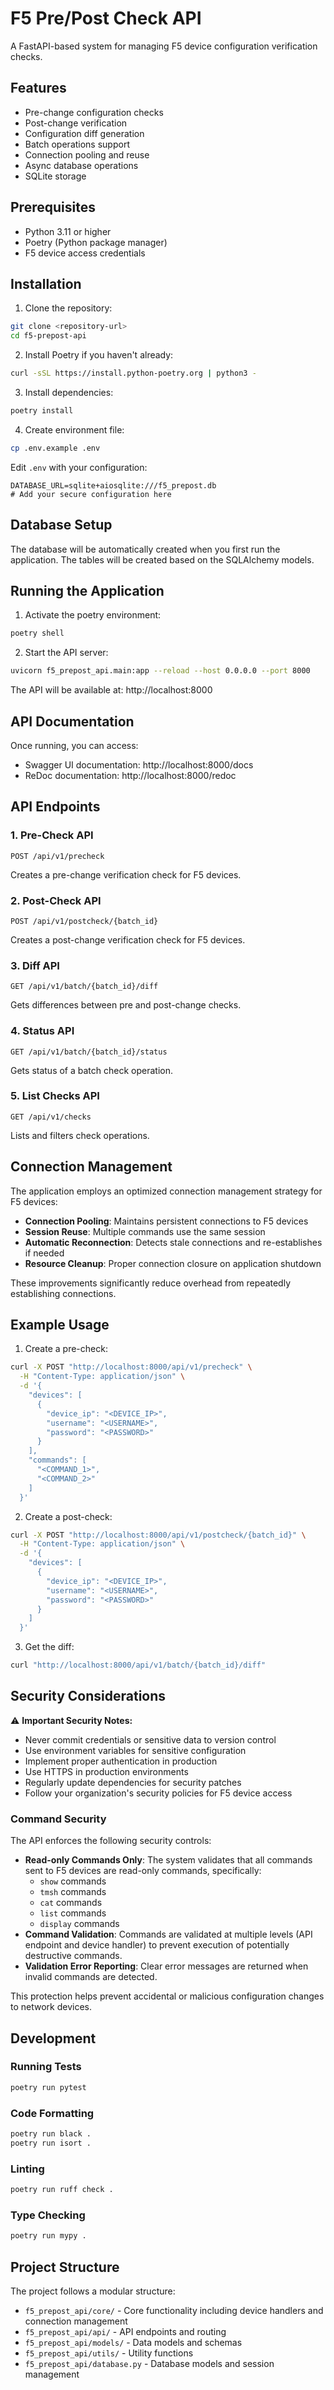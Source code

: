 # F5 Pre/Post Check API

A FastAPI-based system for managing F5 device configuration verification checks.

## Features

- Pre-change configuration checks
- Post-change verification
- Configuration diff generation
- Batch operations support
- Connection pooling and reuse
- Async database operations
- SQLite storage

## Prerequisites

- Python 3.11 or higher
- Poetry (Python package manager)
- F5 device access credentials

## Installation

1. Clone the repository:
```bash
git clone <repository-url>
cd f5-prepost-api
```

2. Install Poetry if you haven't already:
```bash
curl -sSL https://install.python-poetry.org | python3 -
```

3. Install dependencies:
```bash
poetry install
```

4. Create environment file:
```bash
cp .env.example .env
```

Edit `.env` with your configuration:
```env
DATABASE_URL=sqlite+aiosqlite:///f5_prepost.db
# Add your secure configuration here
```

## Database Setup

The database will be automatically created when you first run the application. The tables will be created based on the SQLAlchemy models.

## Running the Application

1. Activate the poetry environment:
```bash
poetry shell
```

2. Start the API server:
```bash
uvicorn f5_prepost_api.main:app --reload --host 0.0.0.0 --port 8000
```

The API will be available at: http://localhost:8000

## API Documentation

Once running, you can access:
- Swagger UI documentation: http://localhost:8000/docs
- ReDoc documentation: http://localhost:8000/redoc

## API Endpoints

### 1. Pre-Check API
```http
POST /api/v1/precheck
```
Creates a pre-change verification check for F5 devices.

### 2. Post-Check API
```http
POST /api/v1/postcheck/{batch_id}
```
Creates a post-change verification check for F5 devices.

### 3. Diff API
```http
GET /api/v1/batch/{batch_id}/diff
```
Gets differences between pre and post-change checks.

### 4. Status API
```http
GET /api/v1/batch/{batch_id}/status
```
Gets status of a batch check operation.

### 5. List Checks API
```http
GET /api/v1/checks
```
Lists and filters check operations.

## Connection Management

The application employs an optimized connection management strategy for F5 devices:

- **Connection Pooling**: Maintains persistent connections to F5 devices
- **Session Reuse**: Multiple commands use the same session
- **Automatic Reconnection**: Detects stale connections and re-establishes if needed
- **Resource Cleanup**: Proper connection closure on application shutdown

These improvements significantly reduce overhead from repeatedly establishing connections.

## Example Usage

1. Create a pre-check:
```bash
curl -X POST "http://localhost:8000/api/v1/precheck" \
  -H "Content-Type: application/json" \
  -d '{
    "devices": [
      {
        "device_ip": "<DEVICE_IP>",
        "username": "<USERNAME>",
        "password": "<PASSWORD>"
      }
    ],
    "commands": [
      "<COMMAND_1>",
      "<COMMAND_2>"
    ]
  }'
```

2. Create a post-check:
```bash
curl -X POST "http://localhost:8000/api/v1/postcheck/{batch_id}" \
  -H "Content-Type: application/json" \
  -d '{
    "devices": [
      {
        "device_ip": "<DEVICE_IP>",
        "username": "<USERNAME>",
        "password": "<PASSWORD>"
      }
    ]
  }'
```

3. Get the diff:
```bash
curl "http://localhost:8000/api/v1/batch/{batch_id}/diff"
```

## Security Considerations

⚠️ **Important Security Notes:**
- Never commit credentials or sensitive data to version control
- Use environment variables for sensitive configuration
- Implement proper authentication in production
- Use HTTPS in production environments
- Regularly update dependencies for security patches
- Follow your organization's security policies for F5 device access

### Command Security

The API enforces the following security controls:

- **Read-only Commands Only**: The system validates that all commands sent to F5 devices are read-only commands, specifically:
  - `show` commands
  - `tmsh` commands 
  - `cat` commands
  - `list` commands
  - `display` commands
- **Command Validation**: Commands are validated at multiple levels (API endpoint and device handler) to prevent execution of potentially destructive commands.
- **Validation Error Reporting**: Clear error messages are returned when invalid commands are detected.

This protection helps prevent accidental or malicious configuration changes to network devices.

## Development

### Running Tests
```bash
poetry run pytest
```

### Code Formatting
```bash
poetry run black .
poetry run isort .
```

### Linting
```bash
poetry run ruff check .
```

### Type Checking
```bash
poetry run mypy .
```

## Project Structure

The project follows a modular structure:
- `f5_prepost_api/core/` - Core functionality including device handlers and connection management
- `f5_prepost_api/api/` - API endpoints and routing
- `f5_prepost_api/models/` - Data models and schemas
- `f5_prepost_api/utils/` - Utility functions
- `f5_prepost_api/database.py` - Database models and session management 